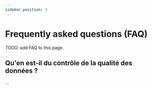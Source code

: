 ```yaml
---
sidebar_position: 3
---
```


# Frequently asked questions (FAQ)

TODO: add FAQ to this page.

## Qu'en est-il du contrôle de la qualité des données ?
...
